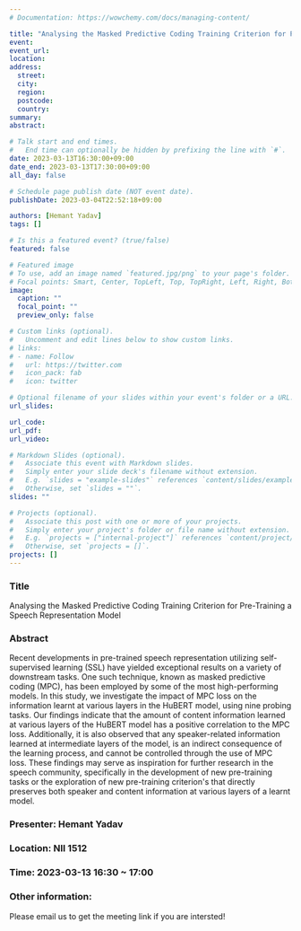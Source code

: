 ```yaml
---
# Documentation: https://wowchemy.com/docs/managing-content/

title: "Analysing the Masked Predictive Coding Training Criterion for Pre-Training a Speech Representation Model"
event:
event_url:
location:
address:
  street:
  city:
  region:
  postcode:
  country:
summary:
abstract:

# Talk start and end times.
#   End time can optionally be hidden by prefixing the line with `#`.
date: 2023-03-13T16:30:00+09:00
date_end: 2023-03-13T17:30:00+09:00
all_day: false

# Schedule page publish date (NOT event date).
publishDate: 2023-03-04T22:52:18+09:00

authors: [Hemant Yadav]
tags: []

# Is this a featured event? (true/false)
featured: false

# Featured image
# To use, add an image named `featured.jpg/png` to your page's folder. 
# Focal points: Smart, Center, TopLeft, Top, TopRight, Left, Right, BottomLeft, Bottom, BottomRight.
image:
  caption: ""
  focal_point: ""
  preview_only: false

# Custom links (optional).
#   Uncomment and edit lines below to show custom links.
# links:
# - name: Follow
#   url: https://twitter.com
#   icon_pack: fab
#   icon: twitter

# Optional filename of your slides within your event's folder or a URL.
url_slides:

url_code:
url_pdf:
url_video:

# Markdown Slides (optional).
#   Associate this event with Markdown slides.
#   Simply enter your slide deck's filename without extension.
#   E.g. `slides = "example-slides"` references `content/slides/example-slides.md`.
#   Otherwise, set `slides = ""`.
slides: ""

# Projects (optional).
#   Associate this post with one or more of your projects.
#   Simply enter your project's folder or file name without extension.
#   E.g. `projects = ["internal-project"]` references `content/project/deep-learning/index.md`.
#   Otherwise, set `projects = []`.
projects: []
---
```



### Title
 Analysing the Masked Predictive Coding Training Criterion for Pre-Training a Speech Representation Model

### Abstract
Recent developments in pre-trained speech representation utilizing self-supervised learning (SSL) have yielded exceptional results on a variety of downstream tasks. One such technique, known as masked predictive coding (MPC), has been employed by some of the most high-performing models. In this study, we investigate the impact of MPC loss on the information learnt at various layers in the HuBERT model, using nine probing tasks. Our findings indicate that the amount of content information learned at various layers of the HuBERT model has a positive correlation to the MPC loss. Additionally, it is also observed that any speaker-related information learned at intermediate layers of the model, is an indirect consequence of the learning process, and cannot be controlled through the use of MPC loss. These findings may serve as inspiration for further research in the speech community, specifically in the development of new pre-training tasks or the exploration of new pre-training criterion's that directly preserves both speaker and content information at various layers of a learnt model.

### Presenter: Hemant Yadav
### Location: NII 1512
### Time: 2023-03-13 16:30 ~ 17:00


### Other information:
Please email us to get the meeting link if you are intersted!

